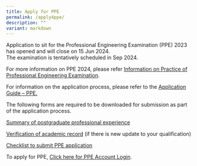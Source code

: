 ```yaml
---
title: Apply for PPE
permalink: /apply4ppe/
description: ""
variant: markdown
---
```

Application to sit for the Professional Engineering Examination (PPE) 2023 has opened and will close on 15 Jun 2024.  
The examination is tentatively scheduled in Sep 2024.

For more information on PPE 2024, please refer [Information on Practice of Professional Engineering Examination](/files/Downloads/Info%20on%20Exams/PPE_2024.pdf).

For information on the application process, please refer to the [Application Guide – PPE.](/files/Downloads/Application_Guide_for_PPE_2024.pdf)

The following forms are required to be downloaded for submission as part of the application process.

[Summary of postgraduate professional experience](/files/Downloads/Application_Guide_for_PPE_2024.pdf)

[Verification of academic record](https://go.gov.sg/5i0f50) (if there is new update to your qualification)

[Checklist to submit PPE application](/files/Downloads/Application_Guide_for_PPE_2024.pdf)


To apply for PPE, [Click here for PPE Account Login](https://www.peb.gov.sg/login_can.aspx).